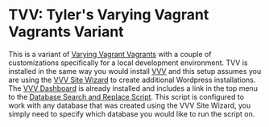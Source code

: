 # TVV: Tyler's Varying Vagrant Vagrants Variant

This is a variant of [Varying Vagrant Vagrants](https://github.com/Varying-Vagrant-Vagrants/VVV) with a couple of customizations specifically for a local development environment.  TVV is installed in the same way you would install [VVV](https://github.com/varying-vagrant-vagrants/vvv) and this setup assumes you are using the [VVV Site Wizard](https://github.com/bradp/vv) to create additional Wordpress installations.  The [VVV Dashboard](https://github.com/topdown/VVV-Dashboard) is already installed and includes a link in the top menu to the [Database Search and Replace Script](https://interconnectit.com/products/search-and-replace-for-wordpress-databases/).  This script is configured to work with any database that was created using the VVV Site Wizard, you simply need to specify which database you would like to run the script on.
